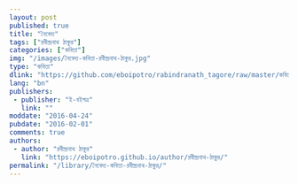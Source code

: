 ```yaml
---
layout: post
published: true
title: "নৈবেদ্য"
tags: ["রবীন্দ্রনাথ ঠাকুর"]
categories: ["কবিতা"]
img: "/images/নৈবেদ্য-কবিতা-রবীন্দ্রনাথ-ঠাকুর.jpg"
type: "কবিতা"
dlink: "https://github.com/eboipotro/rabindranath_tagore/raw/master/কবিতা/নৈবেদ্য.epub"
lang: "bn"
publishers: 
 - publisher: "ই-বইপত্র"
   link: ""
moddate: "2016-04-24"
pubdate: "2016-02-01"
comments: true
authors: 
 - author: "রবীন্দ্রনাথ ঠাকুর"
   link: "https://eboipotro.github.io/author/রবীন্দ্রনাথ-ঠাকুর/"
permalink: "/library/নৈবেদ্য-কবিতা-রবীন্দ্রনাথ-ঠাকুর/"
---
```

